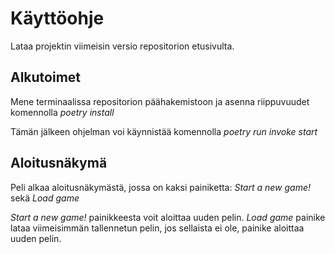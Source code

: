 # Käyttöohje
Lataa projektin viimeisin versio repositorion etusivulta.

## Alkutoimet
Mene terminaalissa repositorion päähakemistoon ja asenna riippuvuudet komennolla 
_poetry install_

Tämän jälkeen ohjelman voi käynnistää komennolla
_poetry run invoke start_

## Aloitusnäkymä
Peli alkaa aloitusnäkymästä, jossa on kaksi painiketta:
_Start a new game!_ sekä _Load game_

_Start a new game!_ painikkeesta voit aloittaa uuden pelin.
_Load game_ painike lataa viimeisimmän tallennetun pelin, jos sellaista ei ole, painike aloittaa uuden pelin.



